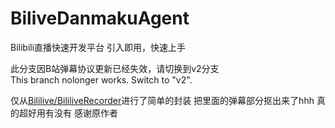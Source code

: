 # BiliveDanmakuAgent
Bilibili直播快速开发平台  引入即用，快速上手  

此分支因B站弹幕协议更新已经失效，请切换到v2分支  
This branch nolonger works. Switch to "v2".

仅从[Bililive/BililiveRecorder](https://github.com/Bililive/BililiveRecorder)进行了简单的封装
把里面的弹幕部分抠出来了hhh
真的超好用有没有
感谢原作者
